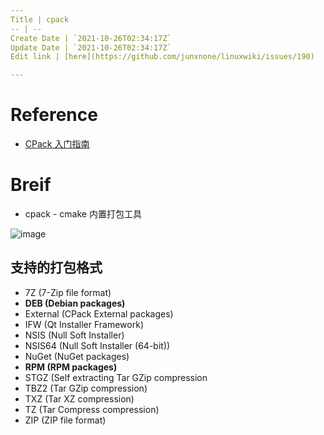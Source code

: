 ```yaml
---
Title | cpack
-- | --
Create Date | `2021-10-26T02:34:17Z`
Update Date | `2021-10-26T02:34:17Z`
Edit link | [here](https://github.com/junxnone/linuxwiki/issues/190)

---
```

# Reference
- [CPack 入门指南](https://zhuanlan.zhihu.com/p/141956373)


# Breif
- cpack - cmake 内置打包工具


![image](https://user-images.githubusercontent.com/2216970/138799118-45ae1e3f-6919-4281-a1bb-9d703ae8ebd7.png)

## 支持的打包格式

- 7Z (7-Zip file format)
- **DEB (Debian packages)**
- External (CPack External packages)
- IFW (Qt Installer Framework)
- NSIS (Null Soft Installer)
- NSIS64 (Null Soft Installer (64-bit))
- NuGet (NuGet packages)
- **RPM (RPM packages)**
- STGZ (Self extracting Tar GZip compression
- TBZ2 (Tar GZip compression)
- TXZ (Tar XZ compression)
- TZ (Tar Compress compression)
- ZIP (ZIP file format)
